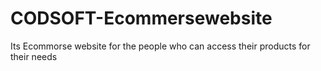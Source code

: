 # CODSOFT-Ecommersewebsite
Its Ecommorse website for the people who can access their products for their needs
